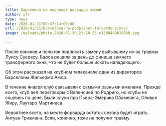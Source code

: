 ```yaml
---
title: Барселона не подпишет форварда зимой
author: xfr
type: news
date: 2020-01-31T05:47:14+00:00
url: /2020/01/31/barselona-ne-podpishet-forvarda-zimoj/
image: /uploads/photo_2020-01-30_21-20-55-e1580449619838.jpg

---
```

После поисков и попыток подписать замену выбывшему из-за травмы Луису Суаресу, Барса решила за день до финиша зимнего трансферного окна, что не будет больше искать нападающего.

Об этом рассказал на клубном телеканале один из директоров Барселоны Жильермо Амор.

В течение января клуб связывали с самыми разными именами. Прежде всего, клуб вел переговоры с Валенсией по Родриго, но клубы не сошлись по цене. Были слухи про Пьера-Эмерика Обамеянга, Оливье Жиру, Лаутаро Мартинеса.

Вероятнее всего, на месте форварда остаток сезона будет играть Антуан Гризманн. Если, конечно, тоже не получит травму.